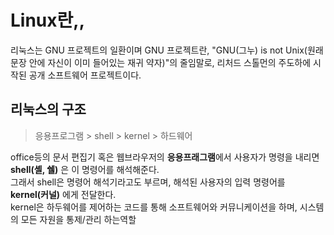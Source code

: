 # Linux란,,

리눅스는 GNU 프로젝트의 일환이며 GNU 프로젝트란, "GNU(그누) is not Unix(원래 문장 안에 자신이 이미 들어있는 재귀 약자)"의 줄임말로, 리처드 스톨먼의 주도하에 시작된 공개 소프트웨어 프로젝트이다.

## 리눅스의 구조
> 응용프로그램 > shell > kernel > 하드웨어

office등의 문서 편집기 혹은 웹브라우저의 **응용프래그램**에서 사용자가 명령을 내리면 **shell(셸, 쉘)** 은 이 명령어를 해석해준다.  
그래서 shell은 명령어 해석기라고도 부르며, 해석된 사용자의 입력 명령어를 **kernel(커널)** 에게 전달한다.  
kernel은 하두웨어를 제어하는 코드를 통해 소프트웨어와 커뮤니케이션을 하며, 시스템의 모든 자원을 통제/관리 하는역할